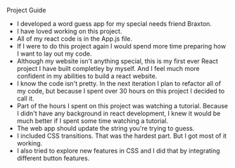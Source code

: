 Project Guide
- I developed a word guess app for my special needs friend Braxton.
- I have loved working on this project. 
- All of my react code is in the App.js file. 
- If I were to do this project again I would spend more time preparing how I want to lay out my code. 
- Although my website isn't anything special, this is my first ever React project I have built completley by myself. And I feel much more confident in my abilities to build a react website.
- I know the code isn't pretty. In the next iteration I plan to refactor all of my code, but because I spent over 30 hours on this project I decided to call it. 
- Part of the hours I spent on this project was watching a tutorial. Because I didn't have any background in react development, I knew it would be much better if I spent some time watching a tutorial. 
- The web app should update the string you're trying to guess. 
- I included CSS transitions. That was the hardest part. But I got most of it working. 
- I also tried to explore new features in CSS and I did that by integrating different button features. 
